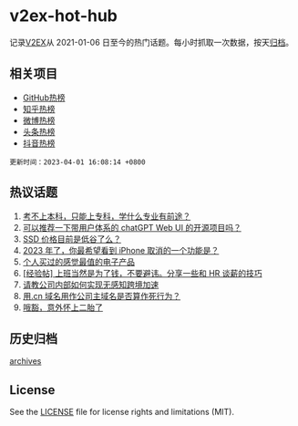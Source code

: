 # v2ex-hot-hub

 记录[V2EX](https://www.v2ex.com/)从 2021-01-06 日至今的热门话题。每小时抓取一次数据，按天[归档](archives)。
 
 ## 相关项目

- [GitHub热榜](https://github.com/lonnyzhang423/github-hot-hub)
- [知乎热榜](https://github.com/lonnyzhang423/zhihu-hot-hub)
- [微博热榜](https://github.com/lonnyzhang423/weibo-hot-hub)
- [头条热榜](https://github.com/lonnyzhang423/toutiao-hot-hub)
- [抖音热榜](https://github.com/lonnyzhang423/douyin-hot-hub)


 `更新时间：2023-04-01 16:08:14 +0800`

## 热议话题

1. [考不上本科，只能上专科，学什么专业有前途？](https://www.v2ex.com/t/928846)
1. [可以推荐一下带用户体系的 chatGPT Web UI 的开源项目吗？](https://www.v2ex.com/t/928809)
1. [SSD 价格目前是低谷了么？](https://www.v2ex.com/t/928795)
1. [2023 年了，你最希望看到 iPhone 取消的一个功能是？](https://www.v2ex.com/t/928834)
1. [个人买过的感觉最值的电子产品](https://www.v2ex.com/t/928951)
1. [[经验帖] 上班当然是为了钱，不要避讳。分享一些和 HR 谈薪的技巧](https://www.v2ex.com/t/928808)
1. [请教公司内部如何实现无感知跨境加速](https://www.v2ex.com/t/928907)
1. [用.cn 域名用作公司主域名是否算作死行为？](https://www.v2ex.com/t/928888)
1. [哦豁，意外怀上二胎了](https://www.v2ex.com/t/928930)

## 历史归档

[archives](archives)

## License

See the [LICENSE](LICENSE) file for license rights and limitations (MIT).

